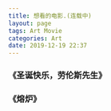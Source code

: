 ```yaml
---
title: 想看的电影.(连载中)
layout: page
tags: Art Movie
categories: Art
date: 2019-12-19 22:37
---
```

### __《圣诞快乐，劳伦斯先生》__
### __《熔炉》__